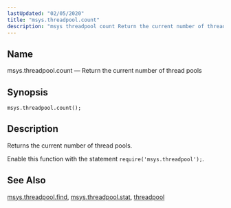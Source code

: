 ```yaml
---
lastUpdated: "02/05/2020"
title: "msys.threadpool.count"
description: "msys threadpool count Return the current number of thread pools msys threadpool count Returns the current number of thread pools Enable this function with the statement require msys threadpool msys threadpool find msys threadpool stat threadpool..."
---
```


<a name="lua.ref.msys.threadpool.count"></a> 
## Name

msys.threadpool.count — Return the current number of thread pools

<a name="idp18416080"></a> 
## Synopsis

`msys.threadpool.count();`

<a name="idp18418288"></a> 
## Description

Returns the current number of thread pools.

Enable this function with the statement `require('msys.threadpool');`.

<a name="idp18421088"></a> 
## See Also

[msys.threadpool.find](/momentum/4/lua/ref-msys-threadpool-find), [msys.threadpool.stat](/momentum/4/lua/ref-msys-threadpool-stat), [threadpool](/momentum/4/config/ref-threadpool)